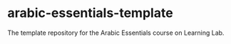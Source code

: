 # arabic-essentials-template
The template repository for the Arabic Essentials course on Learning Lab.
